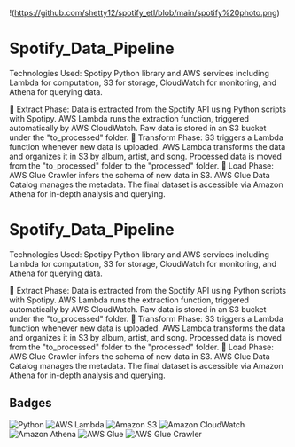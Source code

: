 !(https://github.com/shetty12/spotify_etl/blob/main/spotify%20photo.png)

# Spotify_Data_Pipeline


Technologies Used:
Spotipy Python library and AWS services including Lambda for computation, S3 for storage, CloudWatch for monitoring, and Athena for querying data.

📌 Extract Phase:
Data is extracted from the Spotify API using Python scripts with Spotipy.
AWS Lambda runs the extraction function, triggered automatically by AWS CloudWatch.
Raw data is stored in an S3 bucket under the "to_processed" folder.
📌 Transform Phase:
S3 triggers a Lambda function whenever new data is uploaded.
AWS Lambda transforms the data and organizes it in S3 by album, artist, and song.
Processed data is moved from the "to_processed" folder to the "processed" folder.
📌 Load Phase:
AWS Glue Crawler infers the schema of new data in S3.
AWS Glue Data Catalog manages the metadata.
The final dataset is accessible via Amazon Athena for in-depth analysis and querying.

# Spotify_Data_Pipeline


Technologies Used:
Spotipy Python library and AWS services including Lambda for computation, S3 for storage, CloudWatch for monitoring, and Athena for querying data.

📌 Extract Phase:
Data is extracted from the Spotify API using Python scripts with Spotipy.
AWS Lambda runs the extraction function, triggered automatically by AWS CloudWatch.
Raw data is stored in an S3 bucket under the "to_processed" folder.
📌 Transform Phase:
S3 triggers a Lambda function whenever new data is uploaded.
AWS Lambda transforms the data and organizes it in S3 by album, artist, and song.
Processed data is moved from the "to_processed" folder to the "processed" folder.
📌 Load Phase:
AWS Glue Crawler infers the schema of new data in S3.
AWS Glue Data Catalog manages the metadata.
The final dataset is accessible via Amazon Athena for in-depth analysis and querying.

## Badges



![Python](https://img.shields.io/badge/Python-3776AB?logo=python&logoColor=white)
![AWS Lambda](https://img.shields.io/badge/AWS%20Lambda-FF9900?logo=amazon-aws&logoColor=white)
![Amazon S3](https://img.shields.io/badge/Amazon%20S3-569A31?logo=amazon-s3&logoColor=white)
![Amazon CloudWatch](https://img.shields.io/badge/Amazon%20CloudWatch-FF4F8B?logo=amazon-cloudwatch&logoColor=white)
![Amazon Athena](https://img.shields.io/badge/Amazon%20Athena-1B1F23?logo=amazon-athena&logoColor=white)
![AWS Glue](https://img.shields.io/badge/AWS%20Glue-3F3F3F?logo=amazon-aws&logoColor=white)
![AWS Glue Crawler](https://img.shields.io/badge/AWS%20Glue%20Crawler-232F3E?logo=amazon-aws&logoColor=white)







